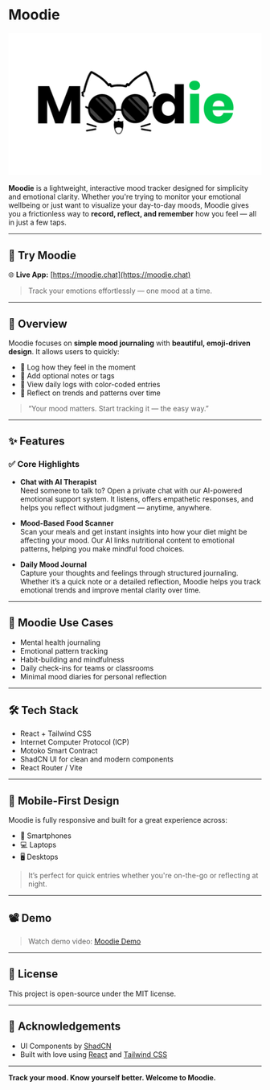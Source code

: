 # Moodie

![Moodie Logo](./images/moodie.png)

**Moodie** is a lightweight, interactive mood tracker designed for simplicity and emotional clarity. Whether you're trying to monitor your emotional wellbeing or just want to visualize your day-to-day moods, Moodie gives you a frictionless way to **record, reflect, and remember** how you feel — all in just a few taps.

---

## 🔗 Try Moodie

🌐 **Live App:** [https://moodie.chat](https://moodie.chat)

> Track your emotions effortlessly — one mood at a time.

---

## 🚀 Overview

Moodie focuses on **simple mood journaling** with **beautiful, emoji-driven design**. It allows users to quickly:

- 🌈 Log how they feel in the moment
- 📝 Add optional notes or tags
- 📅 View daily logs with color-coded entries
- 🧠 Reflect on trends and patterns over time

> “Your mood matters. Start tracking it — the easy way.”

---

## ✨ Features

### ✅ Core Highlights

- **Chat with AI Therapist**  
  Need someone to talk to? Open a private chat with our AI-powered emotional support system. It listens, offers empathetic responses, and helps you reflect without judgment — anytime, anywhere.

- **Mood-Based Food Scanner**  
  Scan your meals and get instant insights into how your diet might be affecting your mood. Our AI links nutritional content to emotional patterns, helping you make mindful food choices.

- **Daily Mood Journal**  
  Capture your thoughts and feelings through structured journaling. Whether it’s a quick note or a detailed reflection, Moodie helps you track emotional trends and improve mental clarity over time.

---


## 🧠 Moodie Use Cases

- Mental health journaling  
- Emotional pattern tracking  
- Habit-building and mindfulness  
- Daily check-ins for teams or classrooms  
- Minimal mood diaries for personal reflection

---

## 🛠️ Tech Stack

- React + Tailwind CSS  
- Internet Computer Protocol (ICP)  
- Motoko Smart Contract
- ShadCN UI for clean and modern components 
- React Router / Vite

---

## 📱 Mobile-First Design

Moodie is fully responsive and built for a great experience across:

- 📱 Smartphones  
- 💻 Laptops  
- 🖥️ Desktops  

> It’s perfect for quick entries whether you're on-the-go or reflecting at night.

---

## 📽️ Demo

> Watch demo video: [Moodie Demo](https://youtu.be/5NshaD7kOQs)

---

## 📌 License

This project is open-source under the MIT license.

---

## 🙌 Acknowledgements

- UI Components by [ShadCN](https://ui.shadcn.com/)
- Built with love using [React](https://react.dev/) and [Tailwind CSS](https://tailwindcss.com/)

---

**Track your mood. Know yourself better. Welcome to Moodie.**
